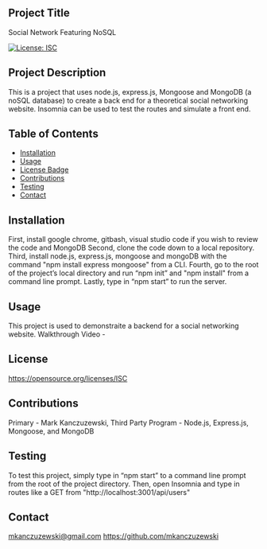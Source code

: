 ## Project Title
Social Network Featuring NoSQL

[![License: ISC](https://img.shields.io/badge/License-ISC-blue.svg)](https://opensource.org/licenses/ISC) 

## Project Description
This is a project that uses node.js, express.js, Mongoose and MongoDB (a noSQL database) to create a back end for a theoretical social networking website. Insomnia can be used to test the routes and simulate a front end. 

## Table of Contents
* [Installation](#installation)
* [Usage](#usage)
* [License Badge](#license)
* [Contributions](#contributions)
* [Testing](#testing)
* [Contact](#contact)

## Installation
First, install google chrome, gitbash, visual studio code if you wish to review the code and MongoDB Second, clone the code down to a local repository.  Third, install node.js, express.js, mongoose and mongoDB with the command "npm install express mongoose" from a CLI. Fourth, go to the root of the project’s local directory and run “npm init” and "npm install" from a command line prompt. Lastly, type in “npm start” to run the server. 

## Usage
This project is used to demonstraite a backend for a social networking website. 
Walkthrough Video - 


## License
https://opensource.org/licenses/ISC

## Contributions
Primary - Mark Kanczuzewski, Third Party Program - Node.js, Express.js, Mongoose, and MongoDB

## Testing
To test this project, simply type in “npm start” to a command line prompt from the root of the project directory. Then, open Insomnia and type in routes like a GET from "http://localhost:3001/api/users"

## Contact
mkanczuzewski@gmail.com
https://github.com/mkanczuzewski 
